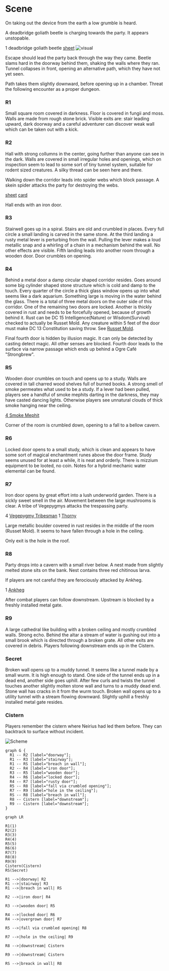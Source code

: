 # Scene

On taking out the device from the earth a low grumble is heard.

A deadbridge goliath beetle is charging towards the party. It appears unstopable.

1 deadbridge goliath beetle
[sheet](https://www.dndbeyond.com/monsters/triceratops)
![visual](https://66.media.tumblr.com/cec9d1fe16e06c2ac2fec54c00da61c8/tumblr_nhm29zZRgb1qco59jo1_1280.jpg)

Escape should lead the party back through the way they came.
Beetle slams hard in the doorway behind them, shaking the walls where they ran.
Tunnel collapses in front, opening an alternative path, which they have not yet seen.

Path takes them slightly downward, before opening up in a chamber. Threat the following encounter as
a proper dungeon.

### R1

Small square room covered in darkness. Floor is covered in fungii and moss.
Walls are made from rough stone brick. Visible exits are: stair leading upward,
dark doorway and a careful adventurer can discover weak wall which can be taken
out with a kick.

### R2

Hall with strong collumns in the center, going further than anyone can see in the dark.
Walls are covered in small irregular holes and openings, which on inspection seem to lead
to some sort of tiny tunnel system, suitable for rodent sized creatures. A silky thread
can be seen here and there.

Walking down the corridor leads into spider webs which block passage. A skein spider
attacks the party for destroying the webs.

[sheet](https://www.dndbeyond.com/monsters/giant-spider)
[card](https://www.amazon.com/Magic-Gathering-Hatchery-Spider-Ravnica/dp/B07HKSLBRN)

Hall ends with an iron door.

### R3

Stairwell goes up in a spiral. Stairs are old and crumbled in places. Every
full circle a small landing is carved in the same stone. At the third landing
a rusty metal lever is perturbing from the wall. Pulling the lever makes a loud
metallic snap and a whirling of a chain in a mechanism behind the wall. No other
effects are visible. Fifth landing leads into another room through a wooden door.
Door crumbles on opening.

### R4

Behind a metal door a damp circular shaped corridor resides. Goes around some
big cylinder shaped stone structure which is cold and damp to the touch. Every
quarter of the circle a thick glass window opens up into what seems like a dark
aquarium. Something large is moving in the water behind the glass. There is a
total of three metal doors on the outer side of this corridor. One of the
remaining two doors are locked. Another is thickly covered in rust and needs to be
forcefully opened, because of growth behind it.
Rust can be DC 15 Intelligence(Nature) or Wisdom(Survival) checked to actually
be Russet Mold. Any creature within 5 feet of the door must make DC 13
Constitution saving throw. See [Russet Mold](https://www.dndbeyond.com/monsters/vegepygmy).

Final fourth door is hidden by illusion magic. It can only be detected by
casting detect magic. All other senses are blocked. Fourth door leads to the
surface via narrow passage which ends up behind a Ogre Café "Strongbrew".

### R5

Wooden door crumbles on touch and opens up to a study. Walls are covered in
tall charred wood shelves full of burned books. A strong smell of smoke
permeates what used to be a study. If a lever had been pulled, players see a
handful of smoke mephits darting in the darkness, they may have casted dancing
lights. Otherwise players see unnatural clouds of thick smoke hanging near the
ceiling.

[4 Smoke Mephit](https://www.dndbeyond.com/monsters/smoke-mephit)

Corner of the room is crumbled down, opening to a fall to a bellow cavern.

### R6

Locked door opens to a small study, which is clean and appears to have some
sort of magical enchantment runes above the door frame. Study seems unused for at least a while,
it is neat and orderly. There is mizzium equipment to be looted, no coin. Notes for a hybrid mechanic
water elemental can be found.

### R7

Iron door opens by great effort into a lush underworld garden. There is a sickly sweet smell in the air.
Movement between the large mushrooms is clear. A tribe of Vegepygmys attacks the trespassing party.

4 [Vegepygmy Tribesman](https://www.dndbeyond.com/monsters/vegepygmy)
1 [Thorny](https://www.dndbeyond.com/monsters/thorny)

Large metallic boulder covered in rust resides in the middle of the room (Russet Mold). It seems to have fallen through a hole
in the ceiling.

Only exit is the hole in the roof.

### R8

Party drops into a cavern with a small river below. A nest made from slightly melted stone sits on the bank.
Nest contains three red chitinous larva.

If players are not careful they are ferociously attacked by Ankheg.

1 [Ankheg](https://www.dndbeyond.com/monsters/ankheg)

After combat players can follow downstream. Upstream is blocked by a freshly installed metal gate.

### R9

A large cathedral like building with a broken ceiling and mostly crumbled
walls. Strong echo. Behind the altar a stream of water is gushing out into a
small brook which is directed through a broken grate. All other exits are
covered in debris. Players following downstream ends up in the Cistern.

### Secret

Broken wall opens up to a muddy tunnel. It seems like a tunnel made by a small
wurm. It is high enough to stand. One side of the tunnel ends up in a dead
end, another side goes uphill. After few curls and twists the tunnel touches
another slightly molten stone wall and turns to a muddy dead end. Stone wall
has cracks in it from the wurm touch. Broken wall opens up to a utility tunnel
with a stream flowing downward. Slightly uphill a freshly installed metal gate
resides.

### Cistern

Players remember the cistern where Neirius had led them before. They can backtrack to surface without incident.

![Scheme](https://g.gravizo.com/svg?%20%20graph%20G%20%7B%0A%20%20%20%20R1%20--%20R2%20%5Blabel%3D%22doorway%22%5D%3B%0A%20%20%20%20R1%20--%20R3%20%5Blabel%3D%22stairway%22%5D%3B%0A%20%20%20%20R1%20--%20RS%20%5Blabel%3D%22breach%20in%20wall%22%5D%3B%0A%0A%20%20%20%20R2%20--%20R4%20%5Blabel%3D%22iron%20door%22%5D%3B%0A%0A%20%20%20%20R3%20--%20R5%20%5Blabel%3D%22wooden%20door%22%5D%3B%0A%0A%20%20%20%20R4%20--%20R6%20%5Blabel%3D%22locked%20door%22%5D%3B%0A%20%20%20%20R4%20--%20R7%20%5Blabel%3D%22rusty%20door%22%5D%3B%0A%0A%20%20%20%20R5%20--%20R8%20%5Blabel%3D%22fall%20via%20crumbled%20opening%22%5D%3B%0A%0A%20%20%20%20R7%20--%20R9%20%5Blabel%3D%22hole%20in%20the%20ceiling%22%5D%3B%0A%0A%20%20%20%20RS%20--%20R8%20%5Blabel%3D%22breach%20in%20wall%22%5D%3B%0A%0A%20%20%20%20R8%20--%20Cistern%20%5Blabel%3D%22downstream%22%5D%3B%0A%20%20%20%20R9%20--%20Cistern%20%5Blabel%3D%22downstream%22%5D%3B%0A%20%20%7D%0A)

    graph G {
      R1 -- R2 [label="doorway"];
      R1 -- R3 [label="stairway"];
      R1 -- RS [label="breach in wall"];
      R2 -- R4 [label="iron door"];
      R3 -- R5 [label="wooden door"];
      R4 -- R6 [label="locked door"];
      R4 -- R7 [label="rusty door"];
      R5 -- R8 [label="fall via crumbled opening"];
      R7 -- R9 [label="hole in the ceiling"];
      RS -- R8 [label="breach in wall"];
      R8 -- Cistern [label="downstream"];
      R9 -- Cistern [label="downstream"];
    }


```mermaid
graph LR

R1(1)
R2(2)
R3(3)
R4(4)
R5(5)
R6(6)
R7(7)
R8(8)
R9(9)
Cistern(Cistern)
RS(Secret)

R1 -->|doorway| R2
R1 -->|stairway| R3
R1 -->|breach in wall| RS

R2 -->|iron door| R4

R3 -->|wooden door| R5

R4 -->|locked door| R6
R4 -->|overgrown door| R7

R5 -->|fall via crumbled opening| R8

R7 -->|hole in the ceiling| R9

R8 -->|downstream| Cistern

R9 -->|downstream| Cistern

RS -->|breack in wall| R8

```

